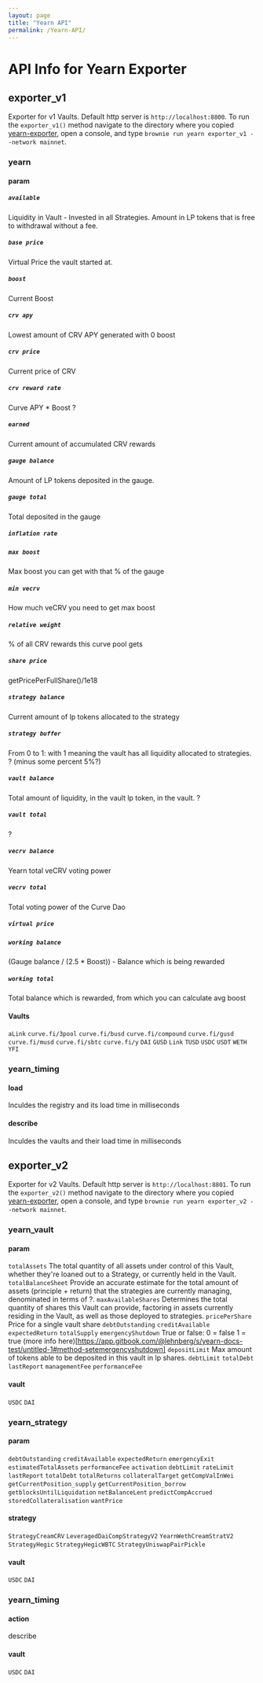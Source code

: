 ```yaml
---
layout: page
title: "Yearn API"
permalink: /Yearn-API/
---
```


# API Info for Yearn Exporter
## exporter_v1
Exporter for v1 Vaults. Default http server is `http://localhost:8800`.
To run the `exporter_v1()` method navigate to the directory where you copied [yearn-exporter](https://github.com/iearn-finance/yearn-exporter), open a console, and type `brownie run yearn exporter_v1 --network mainnet`.
### yearn
#### param
##### `available`
Liquidity in Vault - Invested in all Strategies. Amount in LP tokens that is free to withdrawal without a fee.
##### `base price`
Virtual Price the vault started at.
##### `boost`
Current Boost
##### `crv apy`
Lowest amount of CRV APY generated with 0 boost
##### `crv price`
Current price of CRV 
##### `crv reward rate`
Curve APY * Boost ?
##### `earned`
Current amount of accumulated CRV rewards
##### `gauge balance`
Amount of LP tokens deposited in the gauge.
##### `gauge total`
Total deposited in the gauge
##### `inflation rate`
##### `max boost`
Max boost you can get with that % of the gauge
##### `min vecrv`
How much veCRV you need to get max boost
##### `relative weight`
% of all CRV rewards this curve pool gets
##### `share price`
getPricePerFullShare()/1e18
##### `strategy balance`
Current amount of lp tokens allocated to the strategy
##### `strategy buffer`
From 0 to 1: with 1 meaning the vault has all liquidity allocated to strategies. ? (minus some percent 5%?)
##### `vault balance`
Total amount of liquidity, in the vault lp token, in the vault. ?
##### `vault total`
?
##### `vecrv balance`
Yearn total veCRV voting power
##### `vecrv total`
Total voting power of the Curve Dao
##### `virtual price`
##### `working balance`
(Gauge balance / (2.5 * Boost)) - Balance which is being rewarded
##### `working total`
Total balance which is rewarded, from which you can calculate avg boost
#### Vaults
`aLink`
`curve.fi/3pool`
`curve.fi/busd`
`curve.fi/compound`
`curve.fi/gusd`
`curve.fi/musd`
`curve.fi/sbtc`
`curve.fi/y`
`DAI`
`GUSD`
`Link`
`TUSD`
`USDC`
`USDT`
`WETH`
`YFI`
### yearn_timing
#### load
Inculdes the registry and its load time in milliseconds
#### describe
Inculdes the vaults and their load time in milliseconds
## exporter_v2
Exporter for v2 Vaults. Default http server is `http://localhost:8801`.
To run the `exporter_v2()` method navigate to the directory where you copied [yearn-exporter](https://github.com/iearn-finance/yearn-exporter), open a console, and type `brownie run yearn exporter_v2 --network mainnet`.
### yearn_vault
#### param
`totalAssets`
The total quantity of all assets under control of this Vault, whether they're loaned out to a Strategy, or currently held in the Vault.
`totalBalanceSheet`
Provide an accurate estimate for the total amount of assets (principle + return) that the strategies are currently managing, denominated in terms of ?.
`maxAvailableShares`
Determines the total quantity of shares this Vault can provide, factoring in assets currently residing in the Vault, as well as those deployed to strategies.
`pricePerShare`
Price for a single vault share
`debtOutstanding`
`creditAvailable`
`expectedReturn`
`totalSupply`
`emergencyShutdown`
True or false: 0 = false 1 = true
(more info here)[https://app.gitbook.com/@lehnberg/s/yearn-docs-test/untitled-1#method-setemergencyshutdown]
`depositLimit`
Max amount of tokens able to be deposited in this vault in lp shares.
`debtLimit`
`totalDebt`
`lastReport`
`managementFee`
`performanceFee`
#### vault
`USDC`
`DAI`
### yearn_strategy
#### param
`debtOutstanding`
`creditAvailable`
`expectedReturn`
`emergencyExit`
`estimatedTotalAssets`
`performanceFee`
`activation`
`debtLimit`
`rateLimit`
`lastReport`
`totalDebt`
`totalReturns`
`collateralTarget`
`getCompValInWei`
`getCurrentPosition_supply`
`getCurrentPosition_borrow`
`getblocksUntilLiquidation`
`netBalanceLent`
`predictCompAccrued`
`storedCollateralisation`
`wantPrice`
#### strategy
`StrategyCreamCRV`
`LeveragedDaiCompStrategyV2`
`YearnWethCreamStratV2`
`StrategyHegic`
`StrategyHegicWBTC`
`StrategyUniswapPairPickle`
#### vault
`USDC`
`DAI`
### yearn_timing
#### action
describe
#### vault
`USDC`
`DAI`